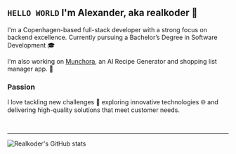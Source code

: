 ## `HELLO WORLD` I'm Alexander, aka realkoder 👋

I'm a Copenhagen-based full-stack developer with a strong focus on backend excellence. Currently pursuing a Bachelor’s Degree in Software Development 🎓

I'm also working on [Munchora](https://munchora.pro), an AI Recipe Generator and shopping list manager app. 🌟

### Passion
I love tackling new challenges 💪 exploring innovative technologies 🌐 and delivering high-quality solutions that meet customer needs.

<br>

<hr>

<img 
  align="left" 
  alt="Realkoder's GitHub stats" 
  src="http://github-stats-nine-eta.vercel.app/api?username=realkoder&show_icons=true&hide_border=true&theme=dracula&include_all_commits=true" 
/>

<!-- ![Top Langs](https://github-stats-nine-eta.vercel.app/api/top-langs/?username=realkoder&include_all_commits=true&theme=dracula&hide_border=true) -->
